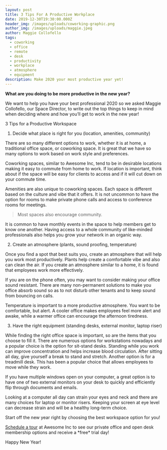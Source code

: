 ```yaml
---
layout: post
title: 3 Tips For A Productive Workplace
date: 2019-12-30T19:30:00.000Z
header_img: /images/uploads/coworking-graphic.png
author_img: /images/uploads/maggie.jpeg
author: Maggie Collofello
tags:
  - coworking
  - office
  - remote
  - desk
  - productivity
  - workplace
  - atmosphere
  - equipment
description: Make 2020 your most productive year yet!
---
```

**What are you doing to be more productive in the new year?**

We want to help you have your best professional 2020 so we asked Maggie Collofello, our Space Director, to write out the top things to keep in mind when deciding where and how you’ll get to work in the new year!

3 Tips for a Productive Workspace

1. Decide what place is right for you (location, amenities, community)

There are so many different options to work, whether it is at home, a traditional office space, or coworking space. It is great that we have so many options to work based on work style and preferences.

Coworking spaces, similar to Awesome Inc, tend to be in desirable locations making it easy to commute from home to work. If location is important, think about if the space will be easy for clients to access and if it will cut down on your commute time.

Amenities are also unique to coworking spaces. Each space is different based on the culture and vibe that it offers. It is not uncommon to have the option for rooms to make private phone calls and access to conference rooms for meetings.

> Most spaces also encourage community. 

It is common to have monthly events in the space to help members get to know one another. Having access to a whole community of like-minded professionals also helps you grow your network in an organic way.

2. Create an atmosphere (plants, sound proofing, temperature)

Once you find a spot that best suits you, create an atmosphere that will help you work most productively. Plants help create a comfortable vibe and also can clean the air. If you create an atmosphere similar to a home, it is found that employees work more effectively.

If you are on the phone often, you may want to consider making your office sound resistant. There are many non-permanent solutions to make you office absorb sound so as to not disturb other tenants and to keep sound from bouncing on calls.

Temperature is important to a more productive atmosphere. You want to be comfortable, but alert. A cooler office makes employees feel more alert and awake, while a warmer office can encourage the afternoon tiredness.

3. Have the right equipment (standing desks, external monitor, laptop riser)

While finding the right office space is important, so are the items that you choose to fill it. There are numerous options for workstations nowadays and a popular choice is the option for sit-stand desks. Standing while you work can improve concentration and helps increase blood circulation. After sitting all day, give yourself a break to stand and stretch. Another option is for a treadmill desk. This has been a popular choice that allows employees to move while they work.

If you have multiple windows open on your computer, a great option is to have one of two external monitors on your desk to quickly and efficiently flip through documents and emails.

Looking at a computer all day can strain your eyes and neck and there are many choices for laptop or monitor risers. Keeping your screen at eye level can decrease strain and will be a healthy long-term choice.

Start off the new year right by choosing the best workspace option for you!

[Schedule a tour](https://www.awesomeinc.org/workspace#tour) at Awesome Inc to see our private office and open desk membership options and receive a \*free\* trial day!

Happy New Year!
